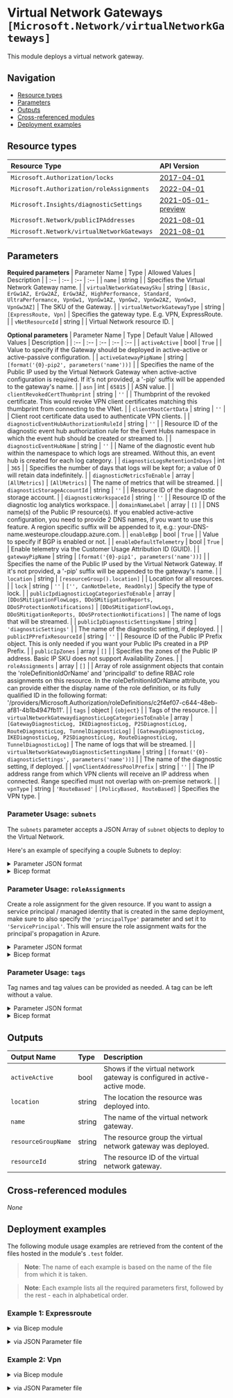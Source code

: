 # Virtual Network Gateways `[Microsoft.Network/virtualNetworkGateways]`

This module deploys a virtual network gateway.

## Navigation

- [Resource types](#Resource-types)
- [Parameters](#Parameters)
- [Outputs](#Outputs)
- [Cross-referenced modules](#Cross-referenced-modules)
- [Deployment examples](#Deployment-examples)

## Resource types

| Resource Type | API Version |
| :-- | :-- |
| `Microsoft.Authorization/locks` | [2017-04-01](https://docs.microsoft.com/en-us/azure/templates/Microsoft.Authorization/2017-04-01/locks) |
| `Microsoft.Authorization/roleAssignments` | [2022-04-01](https://docs.microsoft.com/en-us/azure/templates/Microsoft.Authorization/2022-04-01/roleAssignments) |
| `Microsoft.Insights/diagnosticSettings` | [2021-05-01-preview](https://docs.microsoft.com/en-us/azure/templates/Microsoft.Insights/2021-05-01-preview/diagnosticSettings) |
| `Microsoft.Network/publicIPAddresses` | [2021-08-01](https://docs.microsoft.com/en-us/azure/templates/Microsoft.Network/2021-08-01/publicIPAddresses) |
| `Microsoft.Network/virtualNetworkGateways` | [2021-08-01](https://docs.microsoft.com/en-us/azure/templates/Microsoft.Network/2021-08-01/virtualNetworkGateways) |

## Parameters

**Required parameters**
| Parameter Name | Type | Allowed Values | Description |
| :-- | :-- | :-- | :-- |
| `name` | string |  | Specifies the Virtual Network Gateway name. |
| `virtualNetworkGatewaySku` | string | `[Basic, ErGw1AZ, ErGw2AZ, ErGw3AZ, HighPerformance, Standard, UltraPerformance, VpnGw1, VpnGw1AZ, VpnGw2, VpnGw2AZ, VpnGw3, VpnGw3AZ]` | The SKU of the Gateway. |
| `virtualNetworkGatewayType` | string | `[ExpressRoute, Vpn]` | Specifies the gateway type. E.g. VPN, ExpressRoute. |
| `vNetResourceId` | string |  | Virtual Network resource ID. |

**Optional parameters**
| Parameter Name | Type | Default Value | Allowed Values | Description |
| :-- | :-- | :-- | :-- | :-- |
| `activeActive` | bool | `True` |  | Value to specify if the Gateway should be deployed in active-active or active-passive configuration. |
| `activeGatewayPipName` | string | `[format('{0}-pip2', parameters('name'))]` |  | Specifies the name of the Public IP used by the Virtual Network Gateway when active-active configuration is required. If it's not provided, a '-pip' suffix will be appended to the gateway's name. |
| `asn` | int | `65815` |  | ASN value. |
| `clientRevokedCertThumbprint` | string | `''` |  | Thumbprint of the revoked certificate. This would revoke VPN client certificates matching this thumbprint from connecting to the VNet. |
| `clientRootCertData` | string | `''` |  | Client root certificate data used to authenticate VPN clients. |
| `diagnosticEventHubAuthorizationRuleId` | string | `''` |  | Resource ID of the diagnostic event hub authorization rule for the Event Hubs namespace in which the event hub should be created or streamed to. |
| `diagnosticEventHubName` | string | `''` |  | Name of the diagnostic event hub within the namespace to which logs are streamed. Without this, an event hub is created for each log category. |
| `diagnosticLogsRetentionInDays` | int | `365` |  | Specifies the number of days that logs will be kept for; a value of 0 will retain data indefinitely. |
| `diagnosticMetricsToEnable` | array | `[AllMetrics]` | `[AllMetrics]` | The name of metrics that will be streamed. |
| `diagnosticStorageAccountId` | string | `''` |  | Resource ID of the diagnostic storage account. |
| `diagnosticWorkspaceId` | string | `''` |  | Resource ID of the diagnostic log analytics workspace. |
| `domainNameLabel` | array | `[]` |  | DNS name(s) of the Public IP resource(s). If you enabled active-active configuration, you need to provide 2 DNS names, if you want to use this feature. A region specific suffix will be appended to it, e.g.: your-DNS-name.westeurope.cloudapp.azure.com. |
| `enableBgp` | bool | `True` |  | Value to specify if BGP is enabled or not. |
| `enableDefaultTelemetry` | bool | `True` |  | Enable telemetry via the Customer Usage Attribution ID (GUID). |
| `gatewayPipName` | string | `[format('{0}-pip1', parameters('name'))]` |  | Specifies the name of the Public IP used by the Virtual Network Gateway. If it's not provided, a '-pip' suffix will be appended to the gateway's name. |
| `location` | string | `[resourceGroup().location]` |  | Location for all resources. |
| `lock` | string | `''` | `['', CanNotDelete, ReadOnly]` | Specify the type of lock. |
| `publicIpdiagnosticLogCategoriesToEnable` | array | `[DDoSMitigationFlowLogs, DDoSMitigationReports, DDoSProtectionNotifications]` | `[DDoSMitigationFlowLogs, DDoSMitigationReports, DDoSProtectionNotifications]` | The name of logs that will be streamed. |
| `publicIpDiagnosticSettingsName` | string | `'diagnosticSettings'` |  | The name of the diagnostic setting, if deployed. |
| `publicIPPrefixResourceId` | string | `''` |  | Resource ID of the Public IP Prefix object. This is only needed if you want your Public IPs created in a PIP Prefix. |
| `publicIpZones` | array | `[]` |  | Specifies the zones of the Public IP address. Basic IP SKU does not support Availability Zones. |
| `roleAssignments` | array | `[]` |  | Array of role assignment objects that contain the 'roleDefinitionIdOrName' and 'principalId' to define RBAC role assignments on this resource. In the roleDefinitionIdOrName attribute, you can provide either the display name of the role definition, or its fully qualified ID in the following format: '/providers/Microsoft.Authorization/roleDefinitions/c2f4ef07-c644-48eb-af81-4b1b4947fb11'. |
| `tags` | object | `{object}` |  | Tags of the resource. |
| `virtualNetworkGatewaydiagnosticLogCategoriesToEnable` | array | `[GatewayDiagnosticLog, IKEDiagnosticLog, P2SDiagnosticLog, RouteDiagnosticLog, TunnelDiagnosticLog]` | `[GatewayDiagnosticLog, IKEDiagnosticLog, P2SDiagnosticLog, RouteDiagnosticLog, TunnelDiagnosticLog]` | The name of logs that will be streamed. |
| `virtualNetworkGatewayDiagnosticSettingsName` | string | `[format('{0}-diagnosticSettings', parameters('name'))]` |  | The name of the diagnostic setting, if deployed. |
| `vpnClientAddressPoolPrefix` | string | `''` |  | The IP address range from which VPN clients will receive an IP address when connected. Range specified must not overlap with on-premise network. |
| `vpnType` | string | `'RouteBased'` | `[PolicyBased, RouteBased]` | Specifies the VPN type. |


### Parameter Usage: `subnets`

The `subnets` parameter accepts a JSON Array of `subnet` objects to deploy to the Virtual Network.

Here's an example of specifying a couple Subnets to deploy:

<details>

<summary>Parameter JSON format</summary>

```json
"subnets": {
    "value": [
    {
        "name": "app",
        "properties": {
            "addressPrefix": "10.1.0.0/24",
            "networkSecurityGroup": {
                "id": "[resourceId('Microsoft.Network/networkSecurityGroups', 'app-nsg')]"
            },
            "routeTable": {
                "id": "[resourceId('Microsoft.Network/routeTables', 'app-udr')]"
            }
        }
    },
    {
        "name": "data",
        "properties": {
            "addressPrefix": "10.1.1.0/24"
        }
    }
    ]
}
```

</details>

<details>

<summary>Bicep format</summary>

```bicep
subnets: [
    {
        name: 'app'
        properties: {
            addressPrefix: '10.1.0.0/24'
            networkSecurityGroup: {
                id: '[resourceId('Microsoft.Network/networkSecurityGroups' 'app-nsg')]'
            }
            routeTable: {
                id: '[resourceId('Microsoft.Network/routeTables' 'app-udr')]'
            }
        }
    }
    {
        name: 'data'
        properties: {
            addressPrefix: '10.1.1.0/24'
        }
    }
]
```

</details>
<p>

### Parameter Usage: `roleAssignments`

Create a role assignment for the given resource. If you want to assign a service principal / managed identity that is created in the same deployment, make sure to also specify the `'principalType'` parameter and set it to `'ServicePrincipal'`. This will ensure the role assignment waits for the principal's propagation in Azure.

<details>

<summary>Parameter JSON format</summary>

```json
"roleAssignments": {
    "value": [
        {
            "roleDefinitionIdOrName": "Reader",
            "description": "Reader Role Assignment",
            "principalIds": [
                "12345678-1234-1234-1234-123456789012", // object 1
                "78945612-1234-1234-1234-123456789012" // object 2
            ]
        },
        {
            "roleDefinitionIdOrName": "/providers/Microsoft.Authorization/roleDefinitions/c2f4ef07-c644-48eb-af81-4b1b4947fb11",
            "principalIds": [
                "12345678-1234-1234-1234-123456789012" // object 1
            ],
            "principalType": "ServicePrincipal"
        }
    ]
}
```

</details>

<details>

<summary>Bicep format</summary>

```bicep
roleAssignments: [
    {
        roleDefinitionIdOrName: 'Reader'
        description: 'Reader Role Assignment'
        principalIds: [
            '12345678-1234-1234-1234-123456789012' // object 1
            '78945612-1234-1234-1234-123456789012' // object 2
        ]
    }
    {
        roleDefinitionIdOrName: '/providers/Microsoft.Authorization/roleDefinitions/c2f4ef07-c644-48eb-af81-4b1b4947fb11'
        principalIds: [
            '12345678-1234-1234-1234-123456789012' // object 1
        ]
        principalType: 'ServicePrincipal'
    }
]
```

</details>
<p>

### Parameter Usage: `tags`

Tag names and tag values can be provided as needed. A tag can be left without a value.

<details>

<summary>Parameter JSON format</summary>

```json
"tags": {
    "value": {
        "Environment": "Non-Prod",
        "Contact": "test.user@testcompany.com",
        "PurchaseOrder": "1234",
        "CostCenter": "7890",
        "ServiceName": "DeploymentValidation",
        "Role": "DeploymentValidation"
    }
}
```

</details>

<details>

<summary>Bicep format</summary>

```bicep
tags: {
    Environment: 'Non-Prod'
    Contact: 'test.user@testcompany.com'
    PurchaseOrder: '1234'
    CostCenter: '7890'
    ServiceName: 'DeploymentValidation'
    Role: 'DeploymentValidation'
}
```

</details>
<p>

## Outputs

| Output Name | Type | Description |
| :-- | :-- | :-- |
| `activeActive` | bool | Shows if the virtual network gateway is configured in active-active mode. |
| `location` | string | The location the resource was deployed into. |
| `name` | string | The name of the virtual network gateway. |
| `resourceGroupName` | string | The resource group the virtual network gateway was deployed. |
| `resourceId` | string | The resource ID of the virtual network gateway. |

## Cross-referenced modules

_None_

## Deployment examples

The following module usage examples are retrieved from the content of the files hosted in the module's `.test` folder.
   >**Note**: The name of each example is based on the name of the file from which it is taken.

   >**Note**: Each example lists all the required parameters first, followed by the rest - each in alphabetical order.

<h3>Example 1: Expressroute</h3>

<details>

<summary>via Bicep module</summary>

```bicep
module virtualNetworkGateways './Microsoft.Network/virtualNetworkGateways/deploy.bicep' = {
  name: '${uniqueString(deployment().name)}-VirtualNetworkGateways'
  params: {
    // Required parameters
    name: '<<namePrefix>>-az-gw-er-001'
    virtualNetworkGatewaySku: 'ErGw1AZ'
    virtualNetworkGatewayType: 'ExpressRoute'
    vNetResourceId: '/subscriptions/<<subscriptionId>>/resourceGroups/validation-rg/providers/Microsoft.Network/virtualNetworks/adp-<<namePrefix>>-az-vnet-x-001'
    // Non-required parameters
    diagnosticEventHubAuthorizationRuleId: '/subscriptions/<<subscriptionId>>/resourceGroups/validation-rg/providers/Microsoft.EventHub/namespaces/adp-<<namePrefix>>-az-evhns-x-001/AuthorizationRules/RootManageSharedAccessKey'
    diagnosticEventHubName: 'adp-<<namePrefix>>-az-evh-x-001'
    diagnosticLogsRetentionInDays: 7
    diagnosticStorageAccountId: '/subscriptions/<<subscriptionId>>/resourceGroups/validation-rg/providers/Microsoft.Storage/storageAccounts/adp<<namePrefix>>azsax001'
    diagnosticWorkspaceId: '/subscriptions/<<subscriptionId>>/resourcegroups/validation-rg/providers/microsoft.operationalinsights/workspaces/adp-<<namePrefix>>-az-law-x-001'
    domainNameLabel: [
      '<<namePrefix>>-az-gw-er-dm-001'
    ]
    gatewayPipName: '<<namePrefix>>-az-gw-er-001-pip'
    roleAssignments: [
      {
        principalIds: [
          '<<deploymentSpId>>'
        ]
        roleDefinitionIdOrName: 'Reader'
      }
    ]
    tags: {
      Contact: 'test.user@testcompany.com'
      CostCenter: ''
      Environment: 'Validation'
      PurchaseOrder: ''
      Role: 'DeploymentValidation'
      ServiceName: 'DeploymentValidation'
    }
  }
}
```

</details>
<p>

<details>

<summary>via JSON Parameter file</summary>

```json
{
  "$schema": "https://schema.management.azure.com/schemas/2019-04-01/deploymentParameters.json#",
  "contentVersion": "1.0.0.0",
  "parameters": {
    // Required parameters
    "name": {
      "value": "<<namePrefix>>-az-gw-er-001"
    },
    "virtualNetworkGatewaySku": {
      "value": "ErGw1AZ"
    },
    "virtualNetworkGatewayType": {
      "value": "ExpressRoute"
    },
    "vNetResourceId": {
      "value": "/subscriptions/<<subscriptionId>>/resourceGroups/validation-rg/providers/Microsoft.Network/virtualNetworks/adp-<<namePrefix>>-az-vnet-x-001"
    },
    // Non-required parameters
    "diagnosticEventHubAuthorizationRuleId": {
      "value": "/subscriptions/<<subscriptionId>>/resourceGroups/validation-rg/providers/Microsoft.EventHub/namespaces/adp-<<namePrefix>>-az-evhns-x-001/AuthorizationRules/RootManageSharedAccessKey"
    },
    "diagnosticEventHubName": {
      "value": "adp-<<namePrefix>>-az-evh-x-001"
    },
    "diagnosticLogsRetentionInDays": {
      "value": 7
    },
    "diagnosticStorageAccountId": {
      "value": "/subscriptions/<<subscriptionId>>/resourceGroups/validation-rg/providers/Microsoft.Storage/storageAccounts/adp<<namePrefix>>azsax001"
    },
    "diagnosticWorkspaceId": {
      "value": "/subscriptions/<<subscriptionId>>/resourcegroups/validation-rg/providers/microsoft.operationalinsights/workspaces/adp-<<namePrefix>>-az-law-x-001"
    },
    "domainNameLabel": {
      "value": [
        "<<namePrefix>>-az-gw-er-dm-001"
      ]
    },
    "gatewayPipName": {
      "value": "<<namePrefix>>-az-gw-er-001-pip"
    },
    "roleAssignments": {
      "value": [
        {
          "principalIds": [
            "<<deploymentSpId>>"
          ],
          "roleDefinitionIdOrName": "Reader"
        }
      ]
    },
    "tags": {
      "value": {
        "Contact": "test.user@testcompany.com",
        "CostCenter": "",
        "Environment": "Validation",
        "PurchaseOrder": "",
        "Role": "DeploymentValidation",
        "ServiceName": "DeploymentValidation"
      }
    }
  }
}
```

</details>
<p>

<h3>Example 2: Vpn</h3>

<details>

<summary>via Bicep module</summary>

```bicep
module virtualNetworkGateways './Microsoft.Network/virtualNetworkGateways/deploy.bicep' = {
  name: '${uniqueString(deployment().name)}-VirtualNetworkGateways'
  params: {
    // Required parameters
    name: '<<namePrefix>>-az-gw-vpn-001'
    virtualNetworkGatewaySku: 'VpnGw1AZ'
    virtualNetworkGatewayType: 'Vpn'
    vNetResourceId: '/subscriptions/<<subscriptionId>>/resourceGroups/validation-rg/providers/Microsoft.Network/virtualNetworks/adp-<<namePrefix>>-az-vnet-x-001'
    // Non-required parameters
    activeActive: true
    diagnosticEventHubAuthorizationRuleId: '/subscriptions/<<subscriptionId>>/resourceGroups/validation-rg/providers/Microsoft.EventHub/namespaces/adp-<<namePrefix>>-az-evhns-x-001/AuthorizationRules/RootManageSharedAccessKey'
    diagnosticEventHubName: 'adp-<<namePrefix>>-az-evh-x-001'
    diagnosticLogsRetentionInDays: 7
    diagnosticStorageAccountId: '/subscriptions/<<subscriptionId>>/resourceGroups/validation-rg/providers/Microsoft.Storage/storageAccounts/adp<<namePrefix>>azsax001'
    diagnosticWorkspaceId: '/subscriptions/<<subscriptionId>>/resourcegroups/validation-rg/providers/microsoft.operationalinsights/workspaces/adp-<<namePrefix>>-az-law-x-001'
    domainNameLabel: [
      '<<namePrefix>>-az-gw-vpn-dm-001'
    ]
    lock: 'CanNotDelete'
    publicIpZones: [
      '1'
    ]
    roleAssignments: [
      {
        principalIds: [
          '<<deploymentSpId>>'
        ]
        roleDefinitionIdOrName: 'Reader'
      }
    ]
    vpnType: 'RouteBased'
  }
}
```

</details>
<p>

<details>

<summary>via JSON Parameter file</summary>

```json
{
  "$schema": "https://schema.management.azure.com/schemas/2019-04-01/deploymentParameters.json#",
  "contentVersion": "1.0.0.0",
  "parameters": {
    // Required parameters
    "name": {
      "value": "<<namePrefix>>-az-gw-vpn-001"
    },
    "virtualNetworkGatewaySku": {
      "value": "VpnGw1AZ"
    },
    "virtualNetworkGatewayType": {
      "value": "Vpn"
    },
    "vNetResourceId": {
      "value": "/subscriptions/<<subscriptionId>>/resourceGroups/validation-rg/providers/Microsoft.Network/virtualNetworks/adp-<<namePrefix>>-az-vnet-x-001"
    },
    // Non-required parameters
    "activeActive": {
      "value": true
    },
    "diagnosticEventHubAuthorizationRuleId": {
      "value": "/subscriptions/<<subscriptionId>>/resourceGroups/validation-rg/providers/Microsoft.EventHub/namespaces/adp-<<namePrefix>>-az-evhns-x-001/AuthorizationRules/RootManageSharedAccessKey"
    },
    "diagnosticEventHubName": {
      "value": "adp-<<namePrefix>>-az-evh-x-001"
    },
    "diagnosticLogsRetentionInDays": {
      "value": 7
    },
    "diagnosticStorageAccountId": {
      "value": "/subscriptions/<<subscriptionId>>/resourceGroups/validation-rg/providers/Microsoft.Storage/storageAccounts/adp<<namePrefix>>azsax001"
    },
    "diagnosticWorkspaceId": {
      "value": "/subscriptions/<<subscriptionId>>/resourcegroups/validation-rg/providers/microsoft.operationalinsights/workspaces/adp-<<namePrefix>>-az-law-x-001"
    },
    "domainNameLabel": {
      "value": [
        "<<namePrefix>>-az-gw-vpn-dm-001"
      ]
    },
    "lock": {
      "value": "CanNotDelete"
    },
    "publicIpZones": {
      "value": [
        "1"
      ]
    },
    "roleAssignments": {
      "value": [
        {
          "principalIds": [
            "<<deploymentSpId>>"
          ],
          "roleDefinitionIdOrName": "Reader"
        }
      ]
    },
    "vpnType": {
      "value": "RouteBased"
    }
  }
}
```

</details>
<p>
